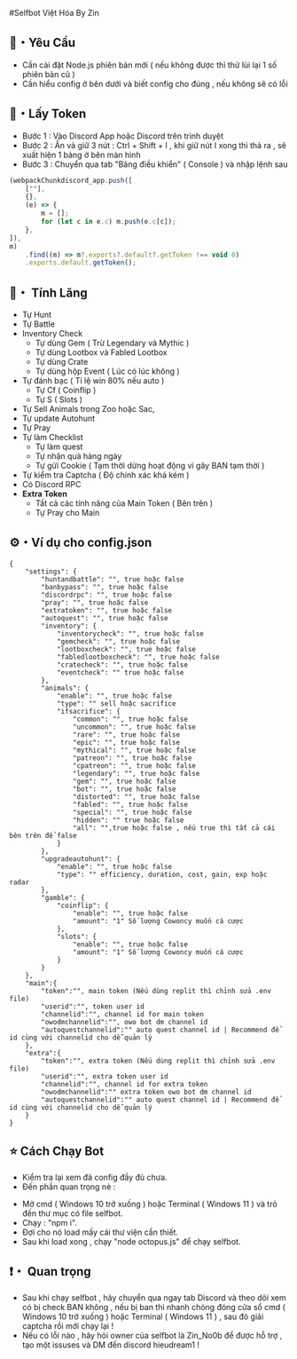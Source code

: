 #Selfbot Việt Hóa By Zin
## 📡・Yêu Cầu 
- Cần cài đặt Node.js phiên bản mới ( nếu không được thì thử lùi lại 1 số phiên bản cũ )
- Cần hiểu config ở bên dưới và biết config cho đúng , nếu không sẽ có lỗi
## 💎・Lấy Token
 - Bước 1 : Vào Discord App hoặc Discord trên trình duyệt
 - Bước 2 : Ấn và giữ 3 nút : Ctrl + Shift + I , khi giữ nút I xong thì thả ra , sẽ xuất hiện 1 bảng ở bên màn hình
 - Bước 3 : Chuyển qua tab "Bảng điều khiển" ( Console ) và nhập lệnh sau 

```js
(webpackChunkdiscord_app.push([
    [""],
    {},
    (e) => {
        m = [];
        for (let c in e.c) m.push(e.c[c]);
    },
]),
m)
    .find((m) => m?.exports?.default?.getToken !== void 0)
    .exports.default.getToken();
```
## 👑・ Tính Lăng

-   Tự Hunt
-   Tự Battle
-   Inventory Check
    -   Tự dùng Gem ( Trừ Legendary và Mythic )
    -   Tự dùng Lootbox và Fabled Lootbox
    -   Tự dùng Crate
    -   Tự dùng hộp Event ( Lúc có lúc không )
-   Tự đánh bạc ( Tỉ lệ win 80% nếu auto )
    -   Tự Cf ( Coinflip )
    -   Tự S ( Slots )
-   Tự Sell Animals trong Zoo hoặc Sac,
-   Tự update Autohunt
-   Tự Pray
-   Tự làm Checklist
    -   Tự làm quest
    -   Tự nhận quà hàng ngày
    -   Tự gửi Cookie ( Tạm thời dừng hoạt động vì gây BAN tạm thời )
-   Tự kiểm tra Captcha ( Độ chính xác khá kém )
-   Có Discord RPC
-   **Extra Token**
    -   Tất cả các tính năng của Main Token ( Bên trên )
    -   Tự Pray cho Main

## ⚙・Ví dụ cho config.json

```
{
    "settings": {
        "huntandbattle": "", true hoặc false
        "banbypass": "", true hoặc false
        "discordrpc": "", true hoặc false
        "pray": "", true hoặc false
        "extratoken": "", true hoặc false
        "autoquest": "", true hoặc false
        "inventory": {
            "inventorycheck": "", true hoặc false
            "gemcheck": "", true hoặc false
            "lootboxcheck": "", true hoặc false
            "fabledlootboxcheck": "", true hoặc false
            "cratecheck": "", true hoặc false
            "eventcheck": "" true hoặc false
        },
        "animals": {
            "enable": "", true hoặc false
            "type": "" sell hoặc sacrifice
            "ifsacrifice": {
                "common": "", true hoặc false
                "uncommon": "", true hoặc false
                "rare": "", true hoặc false
                "epic": "", true hoặc false
                "mythical": "", true hoặc false
                "patreon": "", true hoặc false
                "cpatreon": "", true hoặc false
                "legendary": "", true hoặc false
                "gem": "", true hoặc false
                "bot": "", true hoặc false
                "distorted": "", true hoặc false
                "fabled": "", true hoặc false
                "special": "", true hoặc false
                "hidden": "" true hoặc false
                "all": "",true hoặc false , nếu true thì tất cả cái bên trên để false
            }
        },
        "upgradeautohunt": {
            "enable": "", true hoặc false
            "type": "" efficiency, duration, cost, gain, exp hoặc radar
        },
        "gamble": {
            "coinflip": {
                "enable": "", true hoặc false
                "amount": "1" Số lượng Cowoncy muốn cá cược
            },
            "slots": {
                "enable": "", true hoặc false
                "amount": "1" Số lượng Cowoncy muốn cá cược
            }
        }
    },
    "main":{
        "token":"", main token (Nếu dùng replit thì chỉnh sửa .env file)
        "userid":"", token user id
        "channelid":"", channel id for main token
        "owodmchannelid":"", owo bot dm channel id
        "autoquestchannelid":"" auto quest channel id | Recommend để id cùng với channelid cho dễ quản lý
    },
    "extra":{
        "token":"", extra token (Nếu dùng replit thì chỉnh sửa .env file)
        "userid":"", extra token user id
        "channelid":"", channel id for extra token
        "owodmchannelid":"" extra token owo bot dm channel id 
        "autoquestchannelid":"" auto quest channel id | Recommend để id cùng với channelid cho dễ quản lý
    }
}

```
## ⭐ Cách Chạy Bot
- Kiểm tra lại xem đã config đầy đủ chưa.
- Đến phần quan trọng nè : 
+ Mở cmd ( Windows 10 trở xuống ) hoặc Terminal ( Windows 11 ) và trỏ đến thư mục có file selfbot.
+ Chạy : "npm i".
+ Đợi cho nó load mấy cái thư viện cần thiết.
+ Sau khi load xong , chạy "node octopus.js" để chạy selfbot.
## ❗・ Quan trọng
- Sau khi chạy selfbot , hãy chuyển qua ngay tab Discord và theo dõi xem có bị check BAN không , nếu bị ban thì nhanh chóng đóng cửa sổ cmd ( Windows 10 trở xuống ) hoặc Terminal ( Windows 11 ) , sau đó giải captcha rồi mới chạy lại !
- Nếu có lỗi nào , hãy hỏi owner của selfbot là Zin_No0b để được hỗ trợ , tạo một issuses và DM đến discord hieudream1 !
